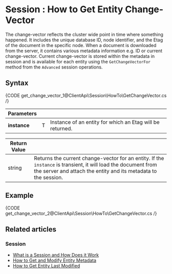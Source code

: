 # Session : How to Get Entity Change-Vector

The change-vector reflects the cluster wide point in time where something happened. It includes the unique database ID, node identifier, and the Etag of the document in the specific node.
When a document is downloaded from the server, it contains various metadata information e.g. ID or current change-vector. Current change-vector is stored within the metadata in session and is available for each entity using the `GetChangeVectorFor` method from the `Advanced` session operations.

## Syntax

{CODE get_change_vector_1@ClientApi\Session\HowTo\GetChangeVector.cs /}

| Parameters | | |
| ------------- | ------------- | ----- |
| **instance** | T | Instance of an entity for which an Etag will be returned. |

| Return Value | |
| ------------- | ----- |
| string | Returns the current change-vector for an entity. If the `instance` is transient, it will load the document from the server and attach the entity and its metadata to the session. |

## Example

{CODE get_change_vector_2@ClientApi\Session\HowTo\GetChangeVector.cs /}

## Related articles

### Session

- [What is a Session and How Does it Work](../../../client-api/session/what-is-a-session-and-how-does-it-work)
- [How to Get and Modify Entity Metadata](../../../client-api/session/how-to/get-and-modify-entity-metadata)
- [How to Get Entity Last Modified](../../../client-api/session/how-to/get-entity-last-modified)

